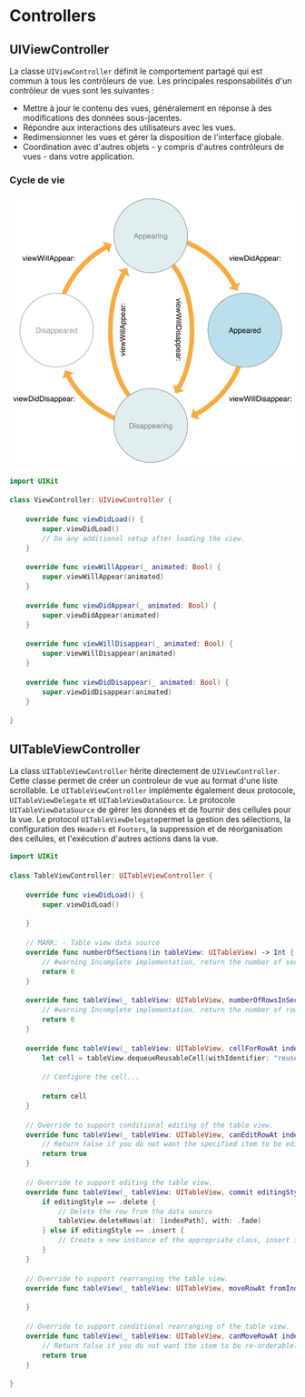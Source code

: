 # Controllers

## UIViewController

La classe `UIViewController` définit le comportement partagé qui est commun à tous les contrôleurs de vue.
Les principales responsabilités d'un contrôleur de vues sont les suivantes :
* Mettre à jour le contenu des vues, généralement en réponse à des modifications des données sous-jacentes.
* Répondre aux interactions des utilisateurs avec les vues.
* Redimensionner les vues et gérer la disposition de l'interface globale.
* Coordination avec d'autres objets - y compris d'autres contrôleurs de vues - dans votre application.

### Cycle de vie
![LifeCycle](Images/LifeCycle.png)
```swift
import UIKit

class ViewController: UIViewController {

    override func viewDidLoad() {
        super.viewDidLoad()
        // Do any additional setup after loading the view.
    }

    override func viewWillAppear(_ animated: Bool) {
        super.viewWillAppear(animated)
    }
    
    override func viewDidAppear(_ animated: Bool) {
        super.viewDidAppear(animated)
    }
    
    override func viewWillDisappear(_ animated: Bool) {
        super.viewWillDisappear(animated)
    }
    
    override func viewDidDisappear(_ animated: Bool) {
        super.viewDidDisappear(animated)
    }

}
```

## UITableViewController

La class `UITableViewController` hérite directement de `UIViewController`. Cette classe permet de créer un controleur de vue au format d'une liste scrollable. Le `UITableViewController` implémente également deux protocole, `UITableViewDelegate` et `UITableViewDataSource`. Le protocole `UITableViewDataSource` de gérer les données et de fournir des cellules pour la vue. Le protocol `UITableViewDelegate`permet la gestion des sélections, la configuration des `Headers` et `Footers`, la suppression et de réorganisation des cellules, et l'exécution d'autres actions dans la vue.
```swift
import UIKit

class TableViewController: UITableViewController {

    override func viewDidLoad() {
        super.viewDidLoad()

    }

    // MARK: - Table view data source
    override func numberOfSections(in tableView: UITableView) -> Int {
        // #warning Incomplete implementation, return the number of sections
        return 0
    }

    override func tableView(_ tableView: UITableView, numberOfRowsInSection section: Int) -> Int {
        // #warning Incomplete implementation, return the number of rows
        return 0
    }

    override func tableView(_ tableView: UITableView, cellForRowAt indexPath: IndexPath) -> UITableViewCell {
        let cell = tableView.dequeueReusableCell(withIdentifier: "reuseIdentifier", for: indexPath)

        // Configure the cell...

        return cell
    }

    // Override to support conditional editing of the table view.
    override func tableView(_ tableView: UITableView, canEditRowAt indexPath: IndexPath) -> Bool {
        // Return false if you do not want the specified item to be editable.
        return true
    }

    // Override to support editing the table view.
    override func tableView(_ tableView: UITableView, commit editingStyle: UITableViewCell.EditingStyle, forRowAt indexPath: IndexPath) {
        if editingStyle == .delete {
            // Delete the row from the data source
            tableView.deleteRows(at: [indexPath], with: .fade)
        } else if editingStyle == .insert {
            // Create a new instance of the appropriate class, insert it into the array, and add a new row to the table view
        }    
    }

    // Override to support rearranging the table view.
    override func tableView(_ tableView: UITableView, moveRowAt fromIndexPath: IndexPath, to: IndexPath) {

    }

    // Override to support conditional rearranging of the table view.
    override func tableView(_ tableView: UITableView, canMoveRowAt indexPath: IndexPath) -> Bool {
        // Return false if you do not want the item to be re-orderable.
        return true
    }

}
```


